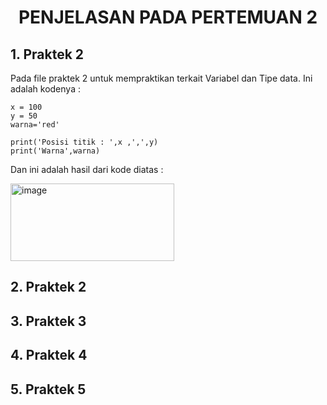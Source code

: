 # <center>PENJELASAN PADA PERTEMUAN 2</center>

## 1. Praktek 2
   
Pada file praktek 2 untuk mempraktikan terkait Variabel dan Tipe data.
Ini adalah kodenya :

    x = 100
    y = 50
    warna='red'
    
    print('Posisi titik : ',x ,',',y)
    print('Warna',warna)

Dan ini adalah hasil dari kode diatas :

<img width="262" height="124" alt="image" src="https://github.com/user-attachments/assets/e703b09f-28ce-49db-ad16-46fb56459104" />

## 2. Praktek 2
   
## 3. Praktek 3
## 4. Praktek 4
## 5. Praktek 5
